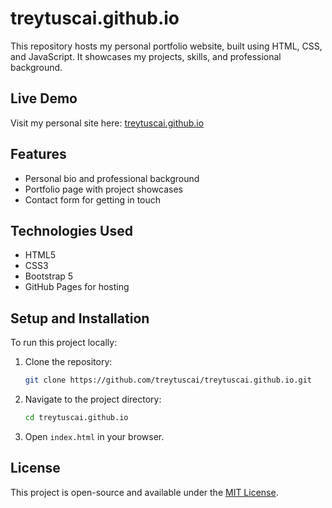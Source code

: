 # treytuscai.github.io
This repository hosts my personal portfolio website, built using HTML, CSS, and JavaScript. It showcases my projects, skills, and professional background.

## Live Demo
Visit my personal site here: [treytuscai.github.io](https://treytuscai.github.io)

## Features
- Personal bio and professional background
- Portfolio page with project showcases
- Contact form for getting in touch

## Technologies Used
- HTML5
- CSS3
- Bootstrap 5
- GitHub Pages for hosting

## Setup and Installation
To run this project locally:

1. Clone the repository:
   ```bash
   git clone https://github.com/treytuscai/treytuscai.github.io.git
   ```
2. Navigate to the project directory:
   ```bash
   cd treytuscai.github.io
   ```
3. Open `index.html` in your browser.

## License
This project is open-source and available under the [MIT License](LICENSE).
